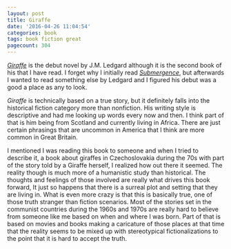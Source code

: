 ```yaml
---
layout: post
title: Giraffe
date: '2016-04-26 11:04:54'
categories: book
tags: book fiction great
pagecount: 304
---
```


[*Giraffe*][giraffe-amazon] is the debut novel by J.M. Ledgard although it
is the second book of his that I have read. I forget why I initially read
[*Submergence*][sub-me], but afterwards I wanted to read something else by
Ledgard and I figured his debut was a good a place as any to look.

*Giraffe* is technically based on a true story, but it definitely falls into
the historical fiction category more than nonfiction. His writing style is
descriptive and had me looking up words every now and then. I think part of
that is him being from Scotland and currently living in Africa. There are just
certain phrasings that are uncommon in America that I think are more common
in Great Britain.

I mentioned I was reading this book to someone and when I tried to describe it,
a book about giraffes in Czechoslovakia during the 70s with part of the story
told by a Giraffe herself, I realized how out there it seemed. The reality though
is much more of a humanistic study than historical. The thoughts and feelings
of those involved are really what drives this book forward, It just so happens
that there is a surreal plot and setting that they are living in. What is even
more crazy is that this is basically true, one of those truth stranger than fiction
scenarios. Most of the stories set in the communist countries during the 1960s and 1970s
are really hard to believe from someone like me based on when and where I was born.
Part of that is based on movies and books making a caricature of those places at that
time that the reality seems to be mixed up with stereotypical fictionalizations to the
point that it is hard to accept the truth.


[giraffe-amazon]:     http://amzn.to/2EnOPea
[sub-me]:             http://andrewledvina.com/book/2015/12/14/submergence.html

